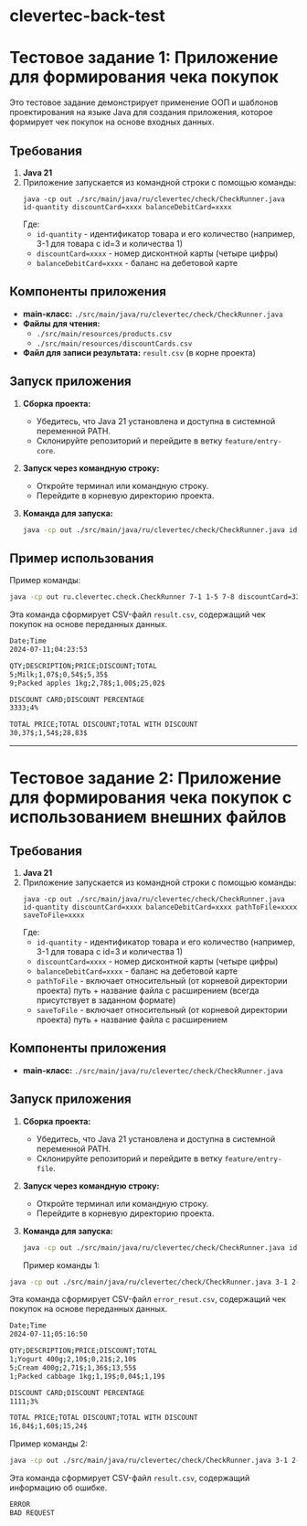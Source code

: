 # clevertec-back-test

# Тестовое задание 1: Приложение для формирования чека покупок

Это тестовое задание демонстрирует применение ООП и шаблонов проектирования на языке Java для создания приложения, которое формирует чек покупок на основе входных данных.

## Требования

1. **Java 21**
2. Приложение запускается из командной строки с помощью команды:
   ```
   java -cp out ./src/main/java/ru/clevertec/check/CheckRunner.java id-quantity discountCard=xxxx balanceDebitCard=xxxx
   ```
   Где:
   - `id-quantity` - идентификатор товара и его количество (например, 3-1 для товара с id=3 и количества 1)
   - `discountCard=xxxx` - номер дисконтной карты (четыре цифры)
   - `balanceDebitCard=xxxx` - баланс на дебетовой карте

## Компоненты приложения

- **main-класс:** `./src/main/java/ru/clevertec/check/CheckRunner.java`
- **Файлы для чтения:**
  - `./src/main/resources/products.csv`
  - `./src/main/resources/discountCards.csv`
- **Файл для записи результата:** `result.csv` (в корне проекта)

## Запуск приложения

1. **Сборка проекта:**
   - Убедитесь, что Java 21 установлена и доступна в системной переменной PATH.
   - Склонируйте репозиторий и перейдите в ветку `feature/entry-core`.

2. **Запуск через командную строку:**
   - Откройте терминал или командную строку.
   - Перейдите в корневую директорию проекта.

3. **Команда для запуска:**
   ```bash
   java -cp out ./src/main/java/ru/clevertec/check/CheckRunner.java id-quantity discountCard=xxxx balanceDebitCard=xxxx
   ```

## Пример использования

Пример команды:
```bash
java -cp out ru.clevertec.check.CheckRunner 7-1 1-5 7-8 discountCard=3333 balanceDebitCard=200
```

Эта команда сформирует CSV-файл `result.csv`, содержащий чек покупок на основе переданных данных.
```bash
Date;Time
2024-07-11;04:23:53

QTY;DESCRIPTION;PRICE;DISCOUNT;TOTAL
5;Milk;1,07$;0,54$;5,35$
9;Packed apples 1kg;2,78$;1,00$;25,02$

DISCOUNT CARD;DISCOUNT PERCENTAGE
3333;4%

TOTAL PRICE;TOTAL DISCOUNT;TOTAL WITH DISCOUNT
30,37$;1,54$;28,83$

```
---

# Тестовое задание 2: Приложение для формирования чека покупок с использованием внешних файлов

## Требования

1. **Java 21**
2. Приложение запускается из командной строки с помощью команды:
   ```
   java -cp out ./src/main/java/ru/clevertec/check/CheckRunner.java id-quantity discountCard=xxxx balanceDebitCard=xxxx pathToFile=xxxx saveToFile=xxxx
   ```
   Где:
   - `id-quantity` - идентификатор товара и его количество (например, 3-1 для товара с id=3 и количества 1)
   - `discountCard=xxxx` - номер дисконтной карты (четыре цифры)
   - `balanceDebitCard=xxxx` - баланс на дебетовой карте
   - `pathToFile` - включает относительный (от корневой директории проекта) путь + название файла с расширением (всегда присутствует в заданном формате)
   - `saveToFile` - включает относительный (от корневой директории проекта) путь + название файла с расширением

## Компоненты приложения

- **main-класс:** `./src/main/java/ru/clevertec/check/CheckRunner.java`

## Запуск приложения

1. **Сборка проекта:**
   - Убедитесь, что Java 21 установлена и доступна в системной переменной PATH.
   - Склонируйте репозиторий и перейдите в ветку `feature/entry-file`.

2. **Запуск через командную строку:**
   - Откройте терминал или командную строку.
   - Перейдите в корневую директорию проекта.

3. **Команда для запуска:**
   ```bash
   java -cp out ./src/main/java/ru/clevertec/check/CheckRunner.java id-quantity discountCard=xxxx balanceDebitCard=xxxx pathToFile=xxxx saveToFile=xxxx
   ```

   Пример команды 1:
```bash
java -cp out ./src/main/java/ru/clevertec/check/CheckRunner.java 3-1 2-5 5-1 discountCard=1111 balanceDebitCard=100 pathToFile=./src/main/resources/products.csv saveToFile=./error_resut.csv
```
Эта команда сформирует CSV-файл `error_resut.csv`, содержащий чек покупок на основе переданных данных.
```bash
Date;Time
2024-07-11;05:16:50

QTY;DESCRIPTION;PRICE;DISCOUNT;TOTAL
1;Yogurt 400g;2,10$;0,21$;2,10$
5;Cream 400g;2,71$;1,36$;13,55$
1;Packed cabbage 1kg;1,19$;0,04$;1,19$

DISCOUNT CARD;DISCOUNT PERCENTAGE
1111;3%

TOTAL PRICE;TOTAL DISCOUNT;TOTAL WITH DISCOUNT
16,84$;1,60$;15,24$

```

 Пример команды 2:
```bash
java -cp out ./src/main/java/ru/clevertec/check/CheckRunner.java 3-1 2-5 5-1 discountCard=1111 balanceDebitCard=100 pathToFile=./products.csv
```
Эта команда сформирует CSV-файл `result.csv`, содержащий информацию об ошибке.
```bash
ERROR
BAD REQUEST

```
